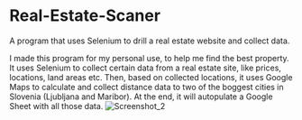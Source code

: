 # Real-Estate-Scaner
A program that uses Selenium to drill a real estate website and collect data.

I made this program for my personal use, to help me find the best property. It uses Selenium to collect certain data from a real estate site, like prices, locations, land areas etc. Then, based on collected locations, it uses Google Maps to calculate and collect distance data to two of the boggest cities in Slovenia (Ljubljana and Maribor). At the end, it will autopulate a Google Sheet with all those data.
![Screenshot_2](https://user-images.githubusercontent.com/125670845/236313719-8d95a401-5c83-4e4e-a83c-32847593821d.png)
